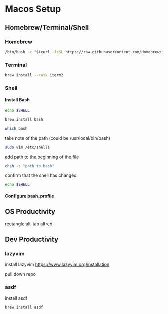 # Macos Setup

## Homebrew/Terminal/Shell

### Homebrew

```bash
/bin/bash -c "$(curl -fsSL https://raw.githubusercontent.com/Homebrew/install/HEAD/install.sh)"
```

### Terminal

```bash
brew install --cask iterm2
```

### Shell

#### Install Bash

```bash
echo $SHELL
```

```bash
brew install bash
```

```bash
which bash
```

take note of the path (could be /usr/local/bin/bash)

```bash
sudo vim /etc/shells
```

add path to the beginning of the file

```bash
chsh -s "path to bash"
```

confirm that the shell has changed

```bash
echo $SHELL
```

#### Configure bash_profile

## OS Productivity

rectangle
alt-tab
alfred

## Dev Productivity

### lazyvim

install lazyvim
https://www.lazyvim.org/installation

pull down repo

### asdf

install asdf

```bash
brew install asdf
```
